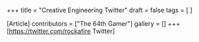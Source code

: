 +++
title = "Creative Engineering Twitter"
draft = false
tags = [ ]

[Article]
contributors = ["The 64th Gamer"]
gallery = []
+++
[https://twitter.com/rockafire Twitter]